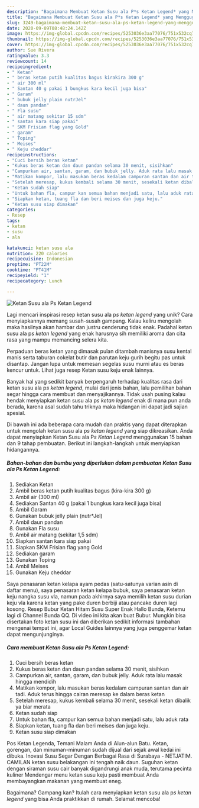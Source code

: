 ```yaml
---
description: "Bagaimana Membuat Ketan Susu ala P*s Ketan Legend* yang Menggugah Selera"
title: "Bagaimana Membuat Ketan Susu ala P*s Ketan Legend* yang Menggugah Selera"
slug: 3249-bagaimana-membuat-ketan-susu-ala-ps-ketan-legend-yang-menggugah-selera
date: 2020-09-09T08:48:24.142Z
image: https://img-global.cpcdn.com/recipes/5253036e3aa77076/751x532cq70/ketan-susu-ala-ps-ketan-legend-foto-resep-utama.jpg
thumbnail: https://img-global.cpcdn.com/recipes/5253036e3aa77076/751x532cq70/ketan-susu-ala-ps-ketan-legend-foto-resep-utama.jpg
cover: https://img-global.cpcdn.com/recipes/5253036e3aa77076/751x532cq70/ketan-susu-ala-ps-ketan-legend-foto-resep-utama.jpg
author: Sue Rivera
ratingvalue: 3.3
reviewcount: 14
recipeingredient:
- " Ketan"
- " beras ketan putih kualitas bagus kirakira 300 g"
- " air 300 ml"
- " Santan 40 g pakai 1 bungkus kara kecil juga bisa"
- " Garam"
- " bubuk jelly plain nutrJel"
- " daun pandan"
- " Fla susu"
- " air matang sekitar 15 sdm"
- " santan kara siap pakai"
- " SKM Frisian flag yang Gold"
- " garam"
- " Toping"
- " Meises"
- " Keju cheddar"
recipeinstructions:
- "Cuci bersih beras ketan"
- "Kukus beras ketan dan daun pandan selama 30 menit, sisihkan"
- "Campurkan air, santan, garam, dan bubuk jelly. Aduk rata lalu masak hingga mendidih"
- "Matikan kompor, lalu masukan beras kedalam campuran santan dan air tadi. Aduk terus hingga cairan meresap ke dalam beras ketan"
- "Setelah meresap, kukus kembali selama 30 menit, sesekali ketan dibalik ya biar merata"
- "Ketan sudah siap"
- "Untuk bahan fla, campur kan semua bahan menjadi satu, lalu aduk rata"
- "Siapkan ketan, tuang fla dan beri meises dan juga keju."
- "Ketan susu siap dimakan"
categories:
- Resep
tags:
- ketan
- susu
- ala

katakunci: ketan susu ala 
nutrition: 220 calories
recipecuisine: Indonesian
preptime: "PT22M"
cooktime: "PT41M"
recipeyield: "1"
recipecategory: Lunch

---
```



![Ketan Susu ala P*s Ketan Legend*](https://img-global.cpcdn.com/recipes/5253036e3aa77076/751x532cq70/ketan-susu-ala-ps-ketan-legend-foto-resep-utama.jpg)

Lagi mencari inspirasi resep ketan susu ala p*s ketan legend* yang unik? Cara menyiapkannya memang susah-susah gampang. Kalau keliru mengolah maka hasilnya akan hambar dan justru cenderung tidak enak. Padahal ketan susu ala p*s ketan legend* yang enak harusnya sih memiliki aroma dan cita rasa yang mampu memancing selera kita.

Perpaduan beras ketan yang dimasak pulan ditambah manisnya susu kental manis serta taburan cokelat butir dan parutan keju gurih begitu pas untuk disantap. Jangan lupa untuk memesan segelas susu murni atau es beras kencur untuk. Lihat juga resep Ketan susu keju enak lainnya.

Banyak hal yang sedikit banyak berpengaruh terhadap kualitas rasa dari ketan susu ala p*s ketan legend*, mulai dari jenis bahan, lalu pemilihan bahan segar hingga cara membuat dan menyajikannya. Tidak usah pusing kalau hendak menyiapkan ketan susu ala p*s ketan legend* enak di mana pun anda berada, karena asal sudah tahu triknya maka hidangan ini dapat jadi sajian spesial.


Di bawah ini ada beberapa cara mudah dan praktis yang dapat diterapkan untuk mengolah ketan susu ala p*s ketan legend* yang siap dikreasikan. Anda dapat menyiapkan Ketan Susu ala P*s Ketan Legend* menggunakan 15 bahan dan 9 tahap pembuatan. Berikut ini langkah-langkah untuk menyiapkan hidangannya.

<!--inarticleads1-->

##### Bahan-bahan dan bumbu yang diperlukan dalam pembuatan Ketan Susu ala P*s Ketan Legend*:

1. Sediakan  Ketan
1. Ambil  beras ketan putih kualitas bagus (kira-kira 300 g)
1. Ambil  air (300 ml)
1. Sediakan  Santan 40 g (pakai 1 bungkus kara kecil juga bisa)
1. Ambil  Garam
1. Gunakan  bubuk jelly plain (nutr*Jel)
1. Ambil  daun pandan
1. Gunakan  Fla susu
1. Ambil  air matang (sekitar 1,5 sdm)
1. Siapkan  santan kara siap pakai
1. Siapkan  SKM Frisian flag yang Gold
1. Sediakan  garam
1. Gunakan  Toping
1. Ambil  Meises
1. Gunakan  Keju cheddar


Saya penasaran ketan kelapa ayam pedas (satu-satunya varian asin di daftar menu), saya penasaran ketan kelapa bubuk, saya penasaran ketan keju nangka susu vla, namun pada akhirnya saya memilih ketan susu durian keju vla karena ketan yang pake duren berbiji atau pancake duren lagi kosong. Resep Bubur Ketan Hitam Susu Super Enak Hallo Bunda, Ketemu lagi di Channel Bunda QQ. Di video ini kita akan buat Bubur. Mungkin bisa disertakan foto ketan susu ini dan diberikan sedikit informasi tambahan mengenai tempat ini, agar Local Guides lainnya yang juga penggemar ketan dapat mengunjunginya. 

<!--inarticleads2-->

##### Cara membuat Ketan Susu ala P*s Ketan Legend*:

1. Cuci bersih beras ketan
1. Kukus beras ketan dan daun pandan selama 30 menit, sisihkan
1. Campurkan air, santan, garam, dan bubuk jelly. Aduk rata lalu masak hingga mendidih
1. Matikan kompor, lalu masukan beras kedalam campuran santan dan air tadi. Aduk terus hingga cairan meresap ke dalam beras ketan
1. Setelah meresap, kukus kembali selama 30 menit, sesekali ketan dibalik ya biar merata
1. Ketan sudah siap
1. Untuk bahan fla, campur kan semua bahan menjadi satu, lalu aduk rata
1. Siapkan ketan, tuang fla dan beri meises dan juga keju.
1. Ketan susu siap dimakan


Pos Ketan Legenda, Temani Malam Anda di Alun-alun Batu. Ketan, gorengan, dan minuman-minuman sudah dijual dari sejak awal kedai ini dibuka. Inovasi Susu Segar Dengan Berbagai Rasa di Surabaya - NETJATIM. CAMILAN ketan susu belakangan ini tengah naik daun. Suguhan ketan dengan siraman susu cair banyak digandrungi anak muda, terutama pecinta kuliner Mendengar menu ketan susu keju pasti membuat Anda membayangkan makanan yang membuat eneg. 

Bagaimana? Gampang kan? Itulah cara menyiapkan ketan susu ala p*s ketan legend* yang bisa Anda praktikkan di rumah. Selamat mencoba!
